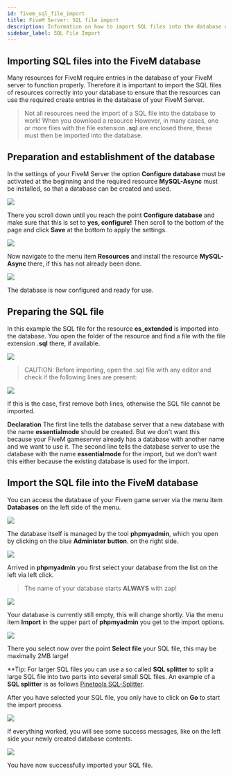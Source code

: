 ```yaml
---
id: fivem_sql_file_import
title: FiveM Server: SQL file import
description: Information on how to import SQL files into the database of your FiveM server from ZAP-Hosting - ZAP-Hosting.com documentation
sidebar_label: SQL File Import
---
```


## Importing SQL files into the FiveM database

Many resources for FiveM require entries in the database of your FiveM server to function properly.
Therefore it is important to import the SQL files of resources correctly into your database to ensure that the resources can use the required 
create entries in the database of your FiveM Server.

> Not all resources need the import of a SQL file into the database to work! When you download a resource
However, in many cases, one or more files with the file extension **.sql** are enclosed there, these must then be imported into the database.

## Preparation and establishment of the database

In the settings of your FiveM Server the option **Configure database** must be activated at the beginning and 
the required resource **MySQL-Async** must be installed, so that a database can be created and used.

![](https://screensaver01.zap-hosting.com/index.php/s/teBeyodKMND5wLM/preview)


There you scroll down until you reach the point **Configure database** and make sure that this
is set to **yes, configure!** Then scroll to the bottom of the page and click **Save** at the bottom to apply the settings.

![](https://screensaver01.zap-hosting.com/index.php/s/fEJ7bLgjcZrLpjz/preview)


Now navigate to the menu item **Resources** and install the resource **MySQL-Async** there, if this has not already been done.

![](https://screensaver01.zap-hosting.com/index.php/s/WBME5WCnzQfozro/preview)


The database is now configured and ready for use.


## Preparing the SQL file

In this example the SQL file for the resource **es_extended** is imported into the database.
You open the folder of the resource and find a file with the file extension **.sql** there, if available.

![](https://puu.sh/Fo5LS/64e0758dc4.png)


> CAUTION: Before importing, open the .sql file with any editor and check if the following lines are present:


![](https://puu.sh/Fo5NT/727de4c92a.png)


If this is the case, first remove both lines, otherwise the SQL file cannot be imported.

**Declaration** The first line tells the database server that a new database with the name **essentialmode** should be created.
But we don't want this because your FiveM gameserver already has a database with another name and we want to use it.
The second line tells the database server to use the database with the name **essentialmode** for the import, but we don't want this either because the existing database is used for the import.


## Import the SQL file into the FiveM database

You can access the database of your Fivem game server via the menu item **Databases** on the left side of the menu.

![](https://screensaver01.zap-hosting.com/index.php/s/ACaAcEeBL8BAiLR/preview)


The database itself is managed by the tool **phpmyadmin**, which you open by clicking on the blue **Administer button**.
on the right side.

![](https://screensaver01.zap-hosting.com/index.php/s/zBXfzQnHRbCHW7G/preview)


Arrived in **phpmyadmin** you first select your database from the list on the left via left click. 

> The name of your database starts **ALWAYS** with zap!

![](https://screensaver01.zap-hosting.com/index.php/s/bqe6bbMT3rjMyCM/preview)

Your database is currently still empty, this will change shortly. Via the menu item **Import** in the upper part of **phpmyadmin**
you get to the import options.

![](https://screensaver01.zap-hosting.com/index.php/s/MDneBboX5qrBc3R/preview)


There you select now over the point **Select file** your SQL file, this may be maximally 2MB large!

**Tip: For larger SQL files you can use a so called **SQL splitter** to split a large SQL file into two parts
into several small SQL files. An example of a **SQL splitter** is as follows [Pinetools SQL-Splitter](https://pinetools.com/split-files).

After you have selected your SQL file, you only have to click on **Go** to start the import process.

![](https://screensaver01.zap-hosting.com/index.php/s/obzKcD7mMgrJSaF/preview)


If everything worked, you will see some success messages, like on the left side your newly created database contents.


![](https://screensaver01.zap-hosting.com/index.php/s/xgtJZit8CBAHZcy/preview)


You have now successfully imported your SQL file.

